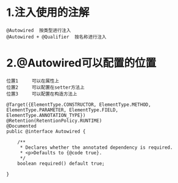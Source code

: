 # 1.注入使用的注解
    @Autowired  按类型进行注入
    @Autowired + @Qualifier  按名称进行注入
# 2.@Autowired可以配置的位置
    位置1     可以在属性上
    位置2     可以配置在setter方法上
    位置3     可以配置在构造方法上

    @Target({ElementType.CONSTRUCTOR, ElementType.METHOD, ElementType.PARAMETER, ElementType.FIELD, ElementType.ANNOTATION_TYPE})
    @Retention(RetentionPolicy.RUNTIME)
    @Documented
    public @interface Autowired {
    
        /**
         * Declares whether the annotated dependency is required.
         * <p>Defaults to {@code true}.
         */
        boolean required() default true;
    
    }